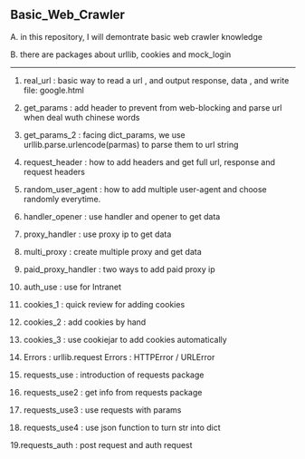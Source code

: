 ## Basic_Web_Crawler

 A. in this repository, I will demontrate basic web crawler knowledge

 B. there are packages about urllib, cookies and mock_login 
 
 ---
 
 1. real_url : basic way to read a url , and output response, data , and write file: google.html

 2. get_params : add header to prevent from web-blocking and parse url when deal wuth chinese words

 3. get_params_2 : facing dict_params, we use urllib.parse.urlencode(parmas) to parse them to url string

 4. request_header : how to add headers and get full url, response and request headers 

 5. random_user_agent : how to add multiple user-agent and choose randomly everytime.
 
 6. handler_opener : use handler and opener to get data

 7. proxy_handler : use proxy ip to get data

 8. multi_proxy : create multiple proxy and get data

 9. paid_proxy_handler : two ways to add paid proxy ip

 10. auth_use : use for Intranet

 11. cookies_1 : quick review for adding cookies

 12. cookies_2 : add cookies by hand

 13. cookies_3 : use cookiejar to add cookies automatically

 14. Errors : urllib.request Errors : HTTPError / URLError

 15. requests_use : introduction of requests package

 16. requests_use2 : get info from requests package

 17. requests_use3 : use requests with params

 18. requests_use4 : use json function to turn str into dict

 19.requests_auth : post request and auth request

